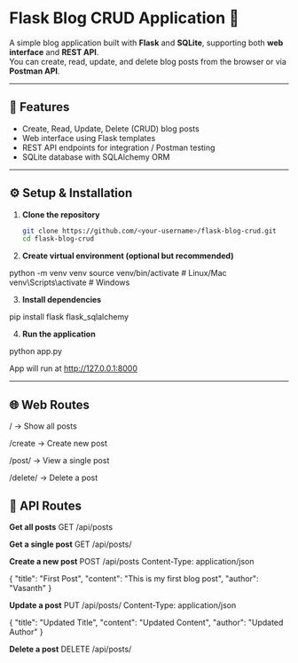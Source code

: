 # Flask Blog CRUD Application 📝

A simple blog application built with **Flask** and **SQLite**, supporting both **web interface** and **REST API**.  
You can create, read, update, and delete blog posts from the browser or via **Postman API**.

---

## 🚀 Features
- Create, Read, Update, Delete (CRUD) blog posts
- Web interface using Flask templates
- REST API endpoints for integration / Postman testing
- SQLite database with SQLAlchemy ORM

---

## ⚙️ Setup & Installation

1. **Clone the repository**
   ```bash
   git clone https://github.com/<your-username>/flask-blog-crud.git
   cd flask-blog-crud

2. **Create virtual environment (optional but recommended)**

python -m venv venv
source venv/bin/activate   # Linux/Mac
venv\Scripts\activate      # Windows

3. **Install dependencies**

pip install flask flask_sqlalchemy

4. **Run the application**

python app.py

App will run at http://127.0.0.1:8000



---



 ## 🌐 Web Routes

/ → Show all posts

/create → Create new post

/post/<id> → View a single post

/delete/<id> → Delete a post


## 📡 API Routes

**Get all posts**
GET /api/posts

**Get a single post**
GET /api/posts/<id>

**Create a new post**
POST /api/posts
Content-Type: application/json

{
  "title": "First Post",
  "content": "This is my first blog post",
  "author": "Vasanth"
}

**Update a post**
PUT /api/posts/<id>
Content-Type: application/json

{
  "title": "Updated Title",
  "content": "Updated Content",
  "author": "Updated Author"
}

**Delete a post**
DELETE /api/posts/<id>
